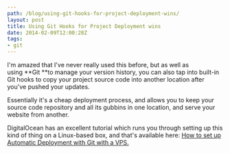 ```yaml
---
path: /blog/using-git-hooks-for-project-deployment-wins/
layout: post
title: Using Git Hooks for Project Deployment wins
date: 2014-02-09T12:00:28Z
tags:
- git
---
```


I'm amazed that I've never really used this before, but as well as using **Git **to manage your version history, you can also tap into built-in Git hooks to copy your project source code into another location after you've pushed your updates.

Essentially it's a cheap deployment process, and allows you to keep your source code repository and all its gubbins in one location, and serve your website from another.

DigitalOcean has an excellent tutorial which runs you through setting up this kind of thing on a Linux-based box, and that's available here: [How to set up Automatic Deployment with Git with a VPS.](https://www.digitalocean.com/community/articles/how-to-set-up-automatic-deployment-with-git-with-a-vps)
